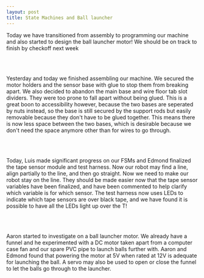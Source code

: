 ```yaml
---
layout: post
title: State Machines and Ball launcher
---
```


<p>Today we have transitioned from assembly to programming our machine and also started to design the ball launcher motor! We should be on track to finish by checkoff next week</p><br /><br />

<p>
Yesterday and today we finished assembling our machine. We secured the motor holders and the sensor base with glue to stop them from breaking apart. We also decided to abandon the main base and wire floor tab slot dividers. They were too prone to fall apart without being glued. This is a great boon to accessibility however, because the two bases are seperated by nuts instead, so the base is still secured by the support rods but easily removable because they don't have to be glued together. This means there is now less space between the two bases, which is desirable because we don't need the space anymore other than for wires to go through.
</p><br /><br />

<p>
Today, Luis made significant progress on our FSMs and Edmond finalized the tape sensor module and test harness. Now our robot may find a line, align partially to the line, and then go straight. Now we need to make our robot stay on the line. They should be made easier now that the tape sensor variables have been finalized, and have been commented to help clarify which variable is for which sensor. The test harness now uses LEDs to indicate which tape sensors are over black tape, and we have found it is possible to have all the LEDs light up over the T!
</p><br /><br />

<p>Aaron started to investigate on a ball launcher motor. We already have a funnel and he experimented with a DC motor taken apart from a computer case fan and our spare PVC pipe to launch balls further with. Aaron and Edmond found that powering the motor at 5V when rated at 12V is adequate for launching the ball. A servo may also be used to open or close the funnel to let the balls go through to the launcher.</p>
